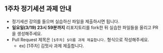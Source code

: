 ## 1주차 정기세션 과제 안내
- 정기세션 강의를 들으며 실습하신 파일을 제출하시면 됩니다.
- **일요일(3/19) 23시 59분까지** 리포지토리를 fork한 뒤 실습한 파일들을 올리고 PR을 생성해주세요.
- Pull Request 제목은 `[$주차] $이름 과제 제출합니다.` 형식으로 작성해주세요.
    - ex) [1주차] 김멋사 과제 제출합니다.
